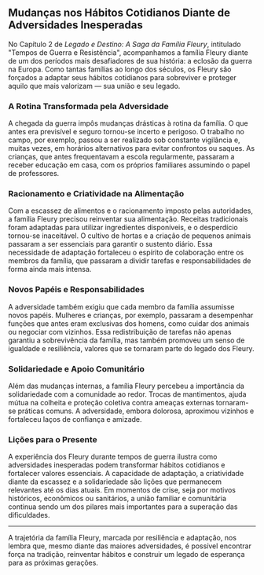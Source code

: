 
## Mudanças nos Hábitos Cotidianos Diante de Adversidades Inesperadas

No Capítulo 2 de *Legado e Destino: A Saga da Família Fleury*, intitulado "Tempos de Guerra e Resistência", acompanhamos a família Fleury diante de um dos períodos mais desafiadores de sua história: a eclosão da guerra na Europa. Como tantas famílias ao longo dos séculos, os Fleury são forçados a adaptar seus hábitos cotidianos para sobreviver e proteger aquilo que mais valorizam — sua união e seu legado.

### A Rotina Transformada pela Adversidade

A chegada da guerra impôs mudanças drásticas à rotina da família. O que antes era previsível e seguro tornou-se incerto e perigoso. O trabalho no campo, por exemplo, passou a ser realizado sob constante vigilância e, muitas vezes, em horários alternativos para evitar confrontos ou saques. As crianças, que antes frequentavam a escola regularmente, passaram a receber educação em casa, com os próprios familiares assumindo o papel de professores.

### Racionamento e Criatividade na Alimentação

Com a escassez de alimentos e o racionamento imposto pelas autoridades, a família Fleury precisou reinventar sua alimentação. Receitas tradicionais foram adaptadas para utilizar ingredientes disponíveis, e o desperdício tornou-se inaceitável. O cultivo de hortas e a criação de pequenos animais passaram a ser essenciais para garantir o sustento diário. Essa necessidade de adaptação fortaleceu o espírito de colaboração entre os membros da família, que passaram a dividir tarefas e responsabilidades de forma ainda mais intensa.

### Novos Papéis e Responsabilidades

A adversidade também exigiu que cada membro da família assumisse novos papéis. Mulheres e crianças, por exemplo, passaram a desempenhar funções que antes eram exclusivas dos homens, como cuidar dos animais ou negociar com vizinhos. Essa redistribuição de tarefas não apenas garantiu a sobrevivência da família, mas também promoveu um senso de igualdade e resiliência, valores que se tornaram parte do legado dos Fleury.

### Solidariedade e Apoio Comunitário

Além das mudanças internas, a família Fleury percebeu a importância da solidariedade com a comunidade ao redor. Trocas de mantimentos, ajuda mútua na colheita e proteção coletiva contra ameaças externas tornaram-se práticas comuns. A adversidade, embora dolorosa, aproximou vizinhos e fortaleceu laços de confiança e amizade.

### Lições para o Presente

A experiência dos Fleury durante tempos de guerra ilustra como adversidades inesperadas podem transformar hábitos cotidianos e fortalecer valores essenciais. A capacidade de adaptação, a criatividade diante da escassez e a solidariedade são lições que permanecem relevantes até os dias atuais. Em momentos de crise, seja por motivos históricos, econômicos ou sanitários, a união familiar e comunitária continua sendo um dos pilares mais importantes para a superação das dificuldades.

---

A trajetória da família Fleury, marcada por resiliência e adaptação, nos lembra que, mesmo diante das maiores adversidades, é possível encontrar força na tradição, reinventar hábitos e construir um legado de esperança para as próximas gerações.
```
